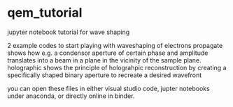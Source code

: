 # qem_tutorial
jupyter notebook tutorial for wave shaping

2 example codes to start playing with waveshaping of electrons 
propagate shows how e.g. a condensor aperture of certain phase and amplitude translates into a beam in a plane in the vicinity of the sample plane.
holographic shows the principle of holograhpic reconstruction by creating a specifically shaped binary aperture to recreate a desired wavefront

you can open these files in either visual studio code, jupter notebooks under anaconda, or directly online in binder.
